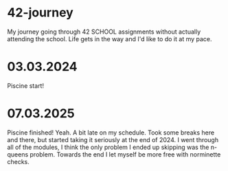 # 42-journey

My journey going through 42 SCHOOL assignments without actually attending the school. Life gets in the way and I'd like to do it at my pace.

# 03.03.2024
  Piscine start!

# 07.03.2025
  Piscine finished! 
  Yeah. A bit late on my schedule. Took some breaks here and there, but started taking it seriously at the end of 2024. I went through all of the modules, I think the only problem I ended up skipping was the n-queens problem. Towards the end I let myself be more free with norminette checks.
